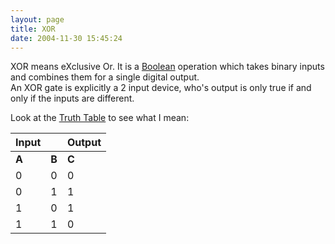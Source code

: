 ```yaml
---
layout: page
title: XOR
date: 2004-11-30 15:45:24
---
```

<p>XOR means eXclusive Or.  It is a <a class="wiki" href="/wiki/boolean.html" title="Boolean">Boolean</a> operation which takes binary inputs and combines them for a single digital output.
<br/>An XOR gate is explicitly a 2 input device, who's output is only true if and only if the inputs are different.
</p>
<p>Look at the <a class="wiki" href="/wiki/truth_table.html" title="Truth Table">Truth Table</a> to see what I mean:
</p>
<table class="normal" id="fancytable_1"> <thead> <tr> <th>Input</th> <th></th> <th>Output</th> </tr> </thead> <tbody> <tr> <td class="odd"><strong>A</strong></td> <td class="odd"><strong>B</strong></td> <td class="odd"><strong>C</strong></td> </tr> <tr> <td class="even">0</td> <td class="even">0</td> <td class="even">0</td> </tr> <tr> <td class="odd">0</td> <td class="odd">1</td> <td class="odd">1</td> </tr> <tr> <td class="even">1</td> <td class="even">0</td> <td class="even">1</td> </tr> <tr> <td class="odd">1</td> <td class="odd">1</td> <td class="odd">0</td> </tr> </tbody> </table>
<p>
<br/>
</p>
